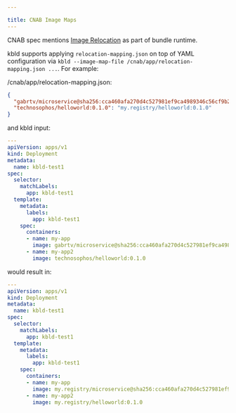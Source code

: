 ```yaml
---

title: CNAB Image Maps
---
```


CNAB spec mentions [Image Relocation](https://github.com/cnabio/cnab-spec/blob/master/103-bundle-runtime.md#image-relocation) as part of bundle runtime.

kbld supports applying `relocation-mapping.json` on top of YAML configuration via `kbld --image-map-file /cnab/app/relocation-mapping.json ...`. For example:

/cnab/app/relocation-mapping.json:

```json
{
  "gabrtv/microservice@sha256:cca460afa270d4c527981ef9ca4989346c56cf9b20217dcea37df1ece8120687": "my.registry/microservice@sha256:cca460afa270d4c527981ef9ca4989346c56cf9b20217dcea37df1ece8120687",
  "technosophos/helloworld:0.1.0": "my.registry/helloworld:0.1.0"
}
```

and kbld input:

```yaml
---
apiVersion: apps/v1
kind: Deployment
metadata:
  name: kbld-test1
spec:
  selector:
    matchLabels:
      app: kbld-test1
  template:
    metadata:
      labels:
        app: kbld-test1
    spec:
      containers:
      - name: my-app
        image: gabrtv/microservice@sha256:cca460afa270d4c527981ef9ca4989346c56cf9b20217dcea37df1ece8120687
      - name: my-app2
        image: technosophos/helloworld:0.1.0
```

would result in:

```yaml
---
apiVersion: apps/v1
kind: Deployment
metadata:
  name: kbld-test1
spec:
  selector:
    matchLabels:
      app: kbld-test1
  template:
    metadata:
      labels:
        app: kbld-test1
    spec:
      containers:
      - name: my-app
        image: my.registry/microservice@sha256:cca460afa270d4c527981ef9ca4989346c56cf9b20217dcea37df1ece8120687
      - name: my-app2
        image: my.registry/helloworld:0.1.0
```
